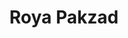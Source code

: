 ---
name: Roya Pakzad
title: Roya Pakzad
description: Data Economies
group: Working Groups
task: Data Economies
time: 
link: https://www.royapakzad.co/
image: "/assets/organization/past_leadership/roya.jpg"
---